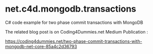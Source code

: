# net.c4d.mongodb.transactions
C# code example for two phase commit transactions with MongoDB

The related blog post is on Coding4Dummies.net Medium Publication :

https://coding4dummies.net/two-phase-commit-transactions-with-mongodb-net-core-85a4c2d36793
